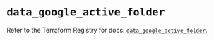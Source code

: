 # `data_google_active_folder`

Refer to the Terraform Registry for docs: [`data_google_active_folder`](https://registry.terraform.io/providers/hashicorp/google/5.12.0/docs/data-sources/active_folder).
